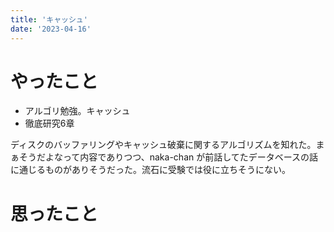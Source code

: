 ```yaml
---
title: 'キャッシュ'
date: '2023-04-16'
---
```


# やったこと

- アルゴリ勉強。キャッシュ
- 徹底研究6章

ディスクのバッファリングやキャッシュ破棄に関するアルゴリズムを知れた。まぁそうだよなって内容でありつつ、naka-chan が前話してたデータベースの話に通じるものがありそうだった。流石に受験では役に立ちそうにない。


# 思ったこと

